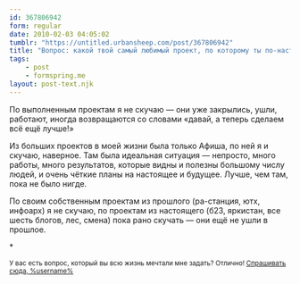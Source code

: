```yaml
---
id: 367806942
form: regular
date: 2010-02-03 04:05:02
tumblr: "https://untitled.urbansheep.com/post/367806942"
title: "Вопрос: какой твой самый любимый проект, по которому ты по-настоящему скучаешь? "
tags:
    - post
    - formspring.me
layout: post-text.njk
---
```


<p>По выполненным проектам я не скучаю — они уже закрылись, ушли, работают, иногда возвращаются со словами «давай, а теперь сделаем всё ещё лучше!»</p>

<p>Из больших проектов в моей жизни была только Афиша, по ней я и скучаю, наверное. Там была идеальная ситуация — непросто, много работы, много результатов, которые видны и полезны большому числу людей, и очень чёткие планы на настоящее и будущее. Лучше, чем там, пока не было нигде.</p>

<p>По своим собственным проектам из прошлого (ра-станция, ютх, инфоарх) я не скучаю, по проектам из настоящего (б23, яркистан, все шесть блогов, лес, смена) пока рано скучать — они ещё не ушли в прошлое.</p>

<p>*</p>

<p><small>У вас есть вопрос, который вы всю жизнь мечтали мне задать? Отлично! <a href="http://formspring.me/urbansheep">Спрашивать сюда, %username%</a></small></p>

